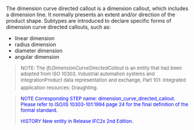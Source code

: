 ﻿The dimension curve directed callout is a dimension callout, which includes a dimension line. It normally presents an extent and/or direction of the product shape. Subtypes are introduced to declare specific forms of dimension curve directed callouts, such as:

* linear dimension
* radius dimension
* diameter dimension
* angular dimension

> <font size="-1">NOTE: The <i>IfcDimensionCurveDirectedCallout</i> is
		  an entity that had been adopted from ISO 10303, Industrial automation systems
		  and integration&#151;Product data representation and exchange, Part 101:
		  Integrated application resources: Draughting.</font>
>

> <font color="#0000FF" size="-1"> NOTE Corresponding STEP name:
		  dimension_curve_directed_callout. Please refer to ISO/IS 10303-101:1994 page 24
		  for the final definition of the formal standard. </font>
> 
> <font size="-1"><font color="#0000FF">HISTORY New entity in Release
		  IFC2x 2nd Edition.</font> </font>
>
